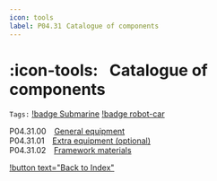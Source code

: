 ```yaml
---
icon: tools
label: P04.31⠀Catalogue of components
---
```

# :icon-tools:⠀Catalogue of components
`Tags:` [!badge Submarine](/projects/P04-submarine.md) [!badge robot-car]()

P04.31.00 ⠀[General equipment](/projects/P04-submarine/P04-30-39-technical-details/P04-31-catalogue-of-components/P04-31-00-general.md)\
P04.31.01 ⠀[Extra equipment (optional)](/projects/P04-submarine/P04-30-39-technical-details/P04-31-catalogue-of-components/P04-31-01-extra.md)\
P04.31.02 ⠀[Framework materials](/projects/P04-submarine/P04-30-39-technical-details/P04-31-catalogue-of-components/P04-31-02-framework-materials.md)

[!button text="Back to Index"](/projects/P04-submarine/P04-10-19-about-the-project/P04-10-index.md)